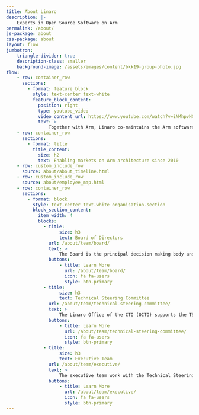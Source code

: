 ```yaml
---
title: About Linaro
description: |-
    Experts in Open Source Software on Arm
permalink: /about/
js-package: about
css-package: about
layout: flow
jumbotron:
    triangle-divider: true
    description-class: smaller
    background-image: /assets/images/content/bkk19-group-photo.jpg
flow:
    - row: container_row
      sections:
        - format: feature_block
          style: text-center text-white
          feature_block_content:
            position: right
            type: youtube_video
            video_content_url: https://www.youtube.com/watch?v=iNMhpvHCXRU
            text: >
                Together with Arm, Linaro co-maintains the Arm software ecosystem, providing the tools, security and Linux kernel quality needed for a solid base to differentiate on. Enabling markets on Arm architecture since 2010, Linaro works with companies to consolidate Arm code bases in the ecosystem as a whole, as well as in specific market segments. We do this by providing an engineering forum where industry and community can work together on open source software to solve common problems. This collaborative approach reduces software fragmentation across the many Arm platforms and enables industry and community to reduce costs for development and validation of Arm-based software.
    - row: container_row
      sections:
        - format: title
          title_content:
            size: h2
            text: Enabling markets on Arm architecture since 2010
    - row: custom_include_row
      source: about/about_timeline.html
    - row: custom_include_row
      source: about/employee_map.html
    - row: container_row
      sections:
        - format: block
          style: text-center text-white organisation-section
          block_section_content:
            item_width: 4
            blocks:
              - title:
                    size: h3
                    text: Board of Directors
                url: /about/team/board/
                text: >
                    The Board is the principal decision making body and focuses on ensuring the organization is moving toward its strategic mission through a combination of industry
                buttons:
                    - title: Learn More
                      url: /about/team/board/
                      icon: fa fa-users
                      style: btn-primary
              - title:
                    size: h3
                    text: Technical Steering Committee
                url: /about/team/technical-steering-committee/
                text: >
                    The Linaro Office of the CTO (OCTO) supports the TSC in determining Linaro’s technical strategy, ensuring technical coherency across Linaro’s engineering activities
                buttons:
                    - title: Learn More
                      url: /about/team/technical-steering-committee/
                      icon: fa fa-users
                      style: btn-primary
              - title:
                    size: h3
                    text: Executive Team
                url: /about/team/executive/
                text: >
                    The executive team work with the Technical Steering Committee and Linaro members to translate strategy and resources into deliverables. They are responsible for the...
                buttons:
                    - title: Learn More
                      url: /about/team/executive/
                      icon: fa fa-users
                      style: btn-primary
---
```

